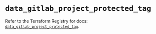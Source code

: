 # `data_gitlab_project_protected_tag`

Refer to the Terraform Registry for docs: [`data_gitlab_project_protected_tag`](https://registry.terraform.io/providers/gitlabhq/gitlab/17.7.0/docs/data-sources/project_protected_tag).
